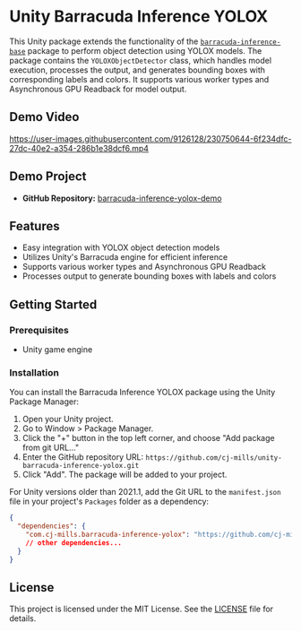 # Unity Barracuda Inference YOLOX
This Unity package extends the functionality of the [`barracuda-inference-base`](https://github.com/cj-mills/unity-barracuda-inference-base) package to perform object detection using YOLOX models. The package contains the `YOLOXObjectDetector` class, which handles model execution, processes the output, and generates bounding boxes with corresponding labels and colors. It supports various worker types and Asynchronous GPU Readback for model output.



## Demo Video

https://user-images.githubusercontent.com/9126128/230750644-6f234dfc-27dc-40e2-a354-286b1e38dcf6.mp4

## Demo Project

* **GitHub Repository:** [barracuda-inference-yolox-demo](https://github.com/cj-mills/barracuda-inference-yolox-demo)



## Features

- Easy integration with YOLOX object detection models
- Utilizes Unity's Barracuda engine for efficient inference
- Supports various worker types and Asynchronous GPU Readback
- Processes output to generate bounding boxes with labels and colors


## Getting Started

### Prerequisites

- Unity game engine

### Installation

You can install the Barracuda Inference YOLOX package using the Unity Package Manager:

1. Open your Unity project.
2. Go to Window > Package Manager.
3. Click the "+" button in the top left corner, and choose "Add package from git URL..."
4. Enter the GitHub repository URL: `https://github.com/cj-mills/unity-barracuda-inference-yolox.git`
5. Click "Add". The package will be added to your project.

For Unity versions older than 2021.1, add the Git URL to the `manifest.json` file in your project's `Packages` folder as a dependency:

```json
{
  "dependencies": {
    "com.cj-mills.barracuda-inference-yolox": "https://github.com/cj-mills/unity-barracuda-inference-yolox.git",
    // other dependencies...
  }
}
```



## License

This project is licensed under the MIT License. See the [LICENSE](Documentation~/LICENSE) file for details.